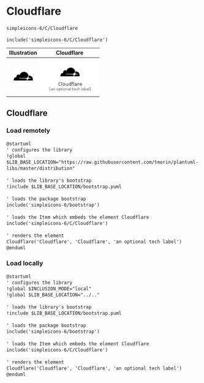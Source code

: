 # Cloudflare


```text
simpleicons-6/C/Cloudflare
```

```text
include('simpleicons-6/C/Cloudflare')
```



| Illustration | Cloudflare |
| :---: | :---: |
| ![illustration for Illustration](../../simpleicons-6/C/Cloudflare.png) | ![illustration for Cloudflare](../../simpleicons-6/C/Cloudflare.Local.png) |




## Cloudflare

### Load remotely
```plantuml
@startuml
' configures the library
!global $LIB_BASE_LOCATION="https://raw.githubusercontent.com/tmorin/plantuml-libs/master/distribution"

' loads the library's bootstrap
!include $LIB_BASE_LOCATION/bootstrap.puml

' loads the package bootstrap
include('simpleicons-6/bootstrap')

' loads the Item which embeds the element Cloudflare
include('simpleicons-6/C/Cloudflare')

' renders the element
Cloudflare('Cloudflare', 'Cloudflare', 'an optional tech label')
@enduml
```

### Load locally
```plantuml
@startuml
' configures the library
!global $INCLUSION_MODE="local"
!global $LIB_BASE_LOCATION="../.."

' loads the library's bootstrap
!include $LIB_BASE_LOCATION/bootstrap.puml

' loads the package bootstrap
include('simpleicons-6/bootstrap')

' loads the Item which embeds the element Cloudflare
include('simpleicons-6/C/Cloudflare')

' renders the element
Cloudflare('Cloudflare', 'Cloudflare', 'an optional tech label')
@enduml
```

